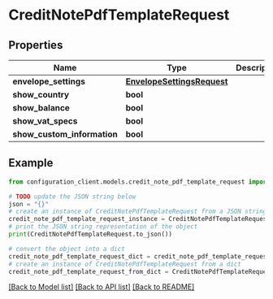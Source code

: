 # CreditNotePdfTemplateRequest


## Properties

Name | Type | Description | Notes
------------ | ------------- | ------------- | -------------
**envelope_settings** | [**EnvelopeSettingsRequest**](EnvelopeSettingsRequest.md) |  | [optional] 
**show_country** | **bool** |  | [optional] 
**show_balance** | **bool** |  | [optional] 
**show_vat_specs** | **bool** |  | [optional] 
**show_custom_information** | **bool** |  | [optional] 

## Example

```python
from configuration_client.models.credit_note_pdf_template_request import CreditNotePdfTemplateRequest

# TODO update the JSON string below
json = "{}"
# create an instance of CreditNotePdfTemplateRequest from a JSON string
credit_note_pdf_template_request_instance = CreditNotePdfTemplateRequest.from_json(json)
# print the JSON string representation of the object
print(CreditNotePdfTemplateRequest.to_json())

# convert the object into a dict
credit_note_pdf_template_request_dict = credit_note_pdf_template_request_instance.to_dict()
# create an instance of CreditNotePdfTemplateRequest from a dict
credit_note_pdf_template_request_from_dict = CreditNotePdfTemplateRequest.from_dict(credit_note_pdf_template_request_dict)
```
[[Back to Model list]](../README.md#documentation-for-models) [[Back to API list]](../README.md#documentation-for-api-endpoints) [[Back to README]](../README.md)


